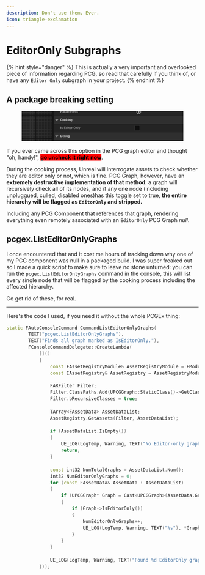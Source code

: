 ```yaml
---
description: Don't use them. Ever.
icon: triangle-exclamation
---
```


# EditorOnly Subgraphs

{% hint style="danger" %}
This is actually a very important and overlooked piece of information regarding PCG, so read that carefully if you think of, or have any `Editor Only` subgraph in your project.
{% endhint %}

## A package breaking setting

<figure><img src="../../.gitbook/assets/image (13).png" alt=""><figcaption></figcaption></figure>

If you ever came across this option in the PCG graph editor and thought "oh, handy!", <mark style="background-color:red;">**go uncheck it right now**</mark>.

During the cooking process, Unreal will interrogate assets to check whether they are editor only or not, which is fine. PCG Graph, however, have an **extremely destructive implementation of that method**: a graph will recursively check all of its nodes, and if any one node (including unpluggued, culled, disabled ones)has this toggle set to true, **the entire hierarchy will be flagged as `EditorOnly` and stripped.**

Including any PCG Component that references that graph, rendering everything even remotely associated with an `EditorOnly` PCG Graph _null_.

## pcgex.ListEditorOnlyGraphs

I once encountered that and it cost me hours of tracking down why one of my PCG component was null in a packaged build. I was super freaked out so I made a quick script to make sure to leave no stone unturned: you can run the `pcgex.ListEditorOnlyGraphs` command in the console, this will list every single node that will be flagged by the cooking process including the affected hierarchy.

Go get rid of these, for real.

***

Here's the code I used, if you need it without the whole PCGEx thing:

```cpp
static FAutoConsoleCommand CommandListEditorOnlyGraphs(
		TEXT("pcgex.ListEditorOnlyGraphs"),
		TEXT("Finds all graph marked as IsEditorOnly."),
		FConsoleCommandDelegate::CreateLambda(
			[]()
			{
				const FAssetRegistryModule& AssetRegistryModule = FModuleManager::LoadModuleChecked<FAssetRegistryModule>("AssetRegistry");
				const IAssetRegistry& AssetRegistry = AssetRegistryModule.Get();

				FARFilter Filter;
				Filter.ClassPaths.Add(UPCGGraph::StaticClass()->GetClassPathName());
				Filter.bRecursiveClasses = true;

				TArray<FAssetData> AssetDataList;
				AssetRegistry.GetAssets(Filter, AssetDataList);

				if (AssetDataList.IsEmpty())
				{
					UE_LOG(LogTemp, Warning, TEXT("No Editor-only graph found."));
					return;
				}

				const int32 NumTotalGraphs = AssetDataList.Num();
				int32 NumEditorOnlyGraphs = 0;
				for (const FAssetData& AssetData : AssetDataList)
				{
					if (UPCGGraph* Graph = Cast<UPCGGraph>(AssetData.GetAsset()))
					{
						if (Graph->IsEditorOnly())
						{
							NumEditorOnlyGraphs++;
							UE_LOG(LogTemp, Warning, TEXT("%s"), *Graph->GetPathName());
						}
					}
				}

				UE_LOG(LogTemp, Warning, TEXT("Found %d EditorOnly graphs out of %d inspected graphs."), NumEditorOnlyGraphs, NumTotalGraphs);
			}));
```

